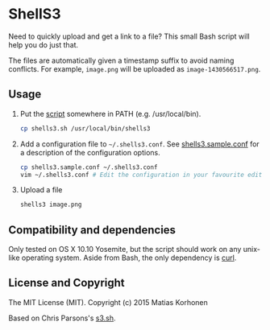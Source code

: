 # ShellS3

Need to quickly upload and get a link to a file? This small Bash script will help you do just that.

The files are automatically given a timestamp suffix to avoid naming conflicts. For example, `image.png` will be uploaded as `image-1430566517.png`.

## Usage

1. Put the [script](shells3.sh) somewhere in PATH (e.g. /usr/local/bin).

    ```sh
    cp shells3.sh /usr/local/bin/shells3
    ```

2. Add a configuration file to `~/.shells3.conf`. See [shells3.sample.conf](shells3.sample.conf) for a description of the configuration options.

    ```sh
    cp shells3.sample.conf ~/.shells3.conf
    vim ~/.shells3.conf # Edit the configuration in your favourite editor
    ```

3. Upload a file

    ```sh
    shells3 image.png
    ```

## Compatibility and dependencies

Only tested on OS X 10.10 Yosemite, but the script should work on any unix-like operating system. Aside from Bash, the only dependency is [curl](http://curl.haxx.se/).

## License and Copyright

The MIT License (MIT). Copyright (c) 2015 Matias Korhonen

Based on Chris Parsons's [s3.sh](http://git.io/vJ45L).
